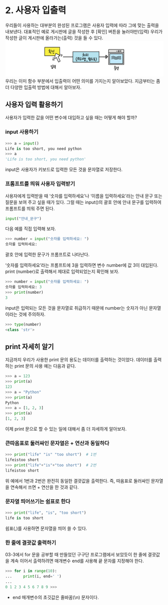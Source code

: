 # 2. 사용자 입출력
우리들이 사용하는 대부분의 완성된 프로그램은 사용자 입력에 따라 그에 맞는 출력을 내보낸다. 대표적인 예로 게시판에 글을 작성한 후 [확인] 버튼을 눌러야만(입력) 우리가 작성한 글이 게시판에 올라가는(출력) 것을 들 수 있다.
<img src="https://github.com/simsim2898/python/blob/main/image/04_2_io.png?raw=true.png"/>
우리는 이미 함수 부분에서 입출력이 어떤 의미를 가지는지 알아보았다. 지금부터는 좀 더 다양한 입출력 방법에 대해서 알아보자.

## 사용자 입력 활용하기
사용자가 입력한 값을 어떤 변수에 대입하고 싶을 때는 어떻게 해야 할까?

### input 사용하기
```python
>>> a = input()
Life is too short, you need python
>>> a
'Life is too short, you need python'
```
input은 사용자가 키보드로 입력한 모든 것을 문자열로 저장한다.

### 프롬프트를 띄워 사용자 입력받기
사용자에게 입력받을 때 ‘숫자를 입력하세요’나 ‘이름을 입력하세요’라는 안내 문구 또는 질문을 보여 주고 싶을 때가 있다. 그럴 때는 input()의 괄호 안에 안내 문구를 입력하여 프롬프트를 띄워 주면 된다.
```python
input("안내_문구")
```
다음 예를 직접 입력해 보자.
```python
>>> number = input("숫자를 입력하세요: ")
숫자를 입력하세요:
```
괄호 안에 입력한 문구가 프롬프트로 나타난다.

‘숫자를 입력하세요’라는 프롬프트에 3을 입력하면 변수 number에 값 3이 대입된다. print (number)로 출력해서 제대로 입력되었는지 확인해 보자.
```python
>>> number = input("숫자를 입력하세요: ")
숫자를 입력하세요: 3
>>> print(number)
3
```
input은 입력되는 모든 것을 문자열로 취급하기 때문에 number는 숫자가 아닌 문자열이라는 것에 주의하자.
```python
>>> type(number)
<class 'str'>
```
## print 자세히 알기
지금까지 우리가 사용한 print 문의 용도는 데이터를 출력하는 것이었다. 데이터를 출력하는 print 문의 사용 예는 다음과 같다.
```python
>>> a = 123
>>> print(a)
123
>>> a = "Python"
>>> print(a)
Python
>>> a = [1, 2, 3]
>>> print(a)
[1, 2, 3]
```
이제 print 문으로 할 수 있는 일에 대해서 좀 더 자세하게 알아보자.

### 큰따옴표로 둘러싸인 문자열은 + 연산과 동일하다
```python
>>> print("life" "is" "too short")  # 1번
lifeistoo short
>>> print("life"+"is"+"too short")  # 2번
lifeistoo short
```
위 예에서 1번과 2번은 완전히 동일한 결괏값을 출력한다. 즉, 따옴표로 둘러싸인 문자열을 연속해서 쓰면 + 연산을 한 것과 같다.

### 문자열 띄어쓰기는 쉼표로 한다
```python
>>> print("life", "is", "too short")
life is too short
```
쉼표(,)를 사용하면 문자열을 띄어 쓸 수 있다.

### 한 줄에 결괏값 출력하기
03-3에서 for 문을 공부할 때 만들었던 구구단 프로그램에서 보았듯이 한 줄에 결괏값을 계속 이어서 출력하려면 매개변수 end를 사용해 끝 문자를 지정해야 한다.
```python
>>> for i in range(10):
...     print(i, end=' ')
...
0 1 2 3 4 5 6 7 8 9 >>>
```
- end 매개변수의 초깃값은 줄바꿈(\n) 문자이다.